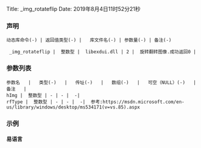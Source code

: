 Title: _img_rotateflip
Date: 2019年8月4日11时52分21秒


### 声明


```table
动态库命令(-) | 返回值类型(-) |   库文件名(-) | 参数量(-) | 备注(-)

 _img_rotateflip |  整数型 |  libexdui.dll | 2 |  旋转翻转图像.成功返回0 | 
```


### 参数列表

```table
参数名   |   类型(-)   |   传址(-)   |   数组(-)   |   可空（NULL）(-)   |   备注   |
hImg |  整数型 | - | - |  -| 
rfType |  整数型 | - | - |  -|  参考:https://msdn.microsoft.com/en-us/library/windows/desktop/ms534171(v=vs.85).aspx
```




### 示例
#### 易语言
```c

```